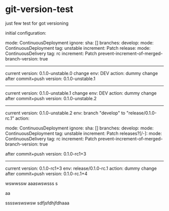 # git-version-test
just few test for got versioning

initial configuration:

mode: ContinuousDeployment
ignore:
  sha: []
branches:
  develop:
    mode: ContinuousDeployment
    tag: unstable
    increment: Patch
  release:
    mode: ContinuousDelivery
    tag: rc
    increment: Patch
    prevent-increment-of-merged-branch-version: true

*****************************

current version: 0.1.0-unstable.0
change env: DEV
action: dummy change
after commit+push version: 0.1.0-unstable.1

*****************************

current version: 0.1.0-unstable.1
change env: DEV
action: dummy change
after commit+push version: 0.1.0-unstable.2

*****************************

current version: 0.1.0-unstable.2
env: branch "develop" to "release/0.1.0-rc.1"
action:

mode: ContinuousDeployment
ignore:
  sha: []
branches:
  develop:
    mode: ContinuousDeployment
    tag: unstable
    increment: Patch
  releases?[/-]:
    mode: ContinuousDelivery
    tag: rc
    increment: Patch
    prevent-increment-of-merged-branch-version: true

after commit+push version: 0.1.0-rc1+3

*****************************

current version: 0.1.0-rc1+3
env: release/0.1.0-rc.1
action: dummy change
after commit+push version: 0.1.0-rc.1+4

wswwssw
aaaswswsss
s

aa

sssswswswsw
sdfjsfdhjfdhaaa